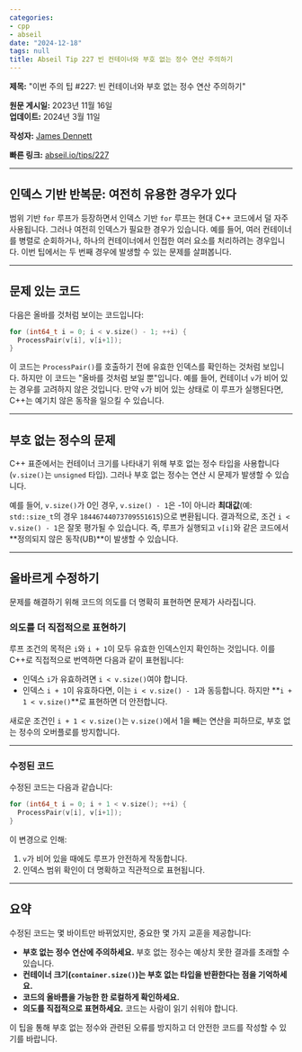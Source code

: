 ```yaml
---
categories:
- cpp
- abseil
date: "2024-12-18"
tags: null
title: Abseil Tip 227 빈 컨테이너와 부호 없는 정수 연산 주의하기
---
```



**제목:** "이번 주의 팁 #227: 빈 컨테이너와 부호 없는 정수 연산 주의하기"  

**원문 게시일:** 2023년 11월 16일  
**업데이트:** 2024년 3월 11일  

**작성자:** [James Dennett](mailto:jdennett@google.com)  

**빠른 링크:** [abseil.io/tips/227](https://abseil.io/tips/227)  

---

## **인덱스 기반 반복문: 여전히 유용한 경우가 있다**

범위 기반 `for` 루프가 등장하면서 인덱스 기반 `for` 루프는 현대 C++ 코드에서 덜 자주 사용됩니다. 그러나 여전히 인덱스가 필요한 경우가 있습니다. 예를 들어, 여러 컨테이너를 병렬로 순회하거나, 하나의 컨테이너에서 인접한 여러 요소를 처리하려는 경우입니다. 이번 팁에서는 두 번째 경우에 발생할 수 있는 문제를 살펴봅니다.

---

## **문제 있는 코드**

다음은 올바를 것처럼 보이는 코드입니다:

```cpp
for (int64_t i = 0; i < v.size() - 1; ++i) {
  ProcessPair(v[i], v[i+1]);
}
```

이 코드는 `ProcessPair()`를 호출하기 전에 유효한 인덱스를 확인하는 것처럼 보입니다. 하지만 이 코드는 "올바를 것처럼 보일 뿐"입니다. 예를 들어, 컨테이너 `v`가 비어 있는 경우를 고려하지 않은 것입니다. 만약 `v`가 비어 있는 상태로 이 루프가 실행된다면, C++는 예기치 않은 동작을 일으킬 수 있습니다.

---

## **부호 없는 정수의 문제**

C++ 표준에서는 컨테이너 크기를 나타내기 위해 부호 없는 정수 타입을 사용합니다 (`v.size()`는 `unsigned` 타입). 그러나 부호 없는 정수는 연산 시 문제가 발생할 수 있습니다.

예를 들어, `v.size()`가 0인 경우, `v.size() - 1`은 -1이 아니라 **최대값**(예: `std::size_t`의 경우 `18446744073709551615`)으로 변환됩니다. 결과적으로, 조건 `i < v.size() - 1`은 잘못 평가될 수 있습니다. 즉, 루프가 실행되고 `v[i]`와 같은 코드에서 **정의되지 않은 동작(UB)**이 발생할 수 있습니다.

---

## **올바르게 수정하기**

문제를 해결하기 위해 코드의 의도를 더 명확히 표현하면 문제가 사라집니다.

### **의도를 더 직접적으로 표현하기**
루프 조건의 목적은 `i`와 `i + 1`이 모두 유효한 인덱스인지 확인하는 것입니다. 이를 C++로 직접적으로 번역하면 다음과 같이 표현됩니다:

- 인덱스 `i`가 유효하려면 `i < v.size()`여야 합니다.
- 인덱스 `i + 1`이 유효하다면, 이는 `i < v.size() - 1`과 동등합니다. 하지만 **`i + 1 < v.size()`**로 표현하면 더 안전합니다.

새로운 조건인 `i + 1 < v.size()`는 `v.size()`에서 1을 빼는 연산을 피하므로, 부호 없는 정수의 오버플로를 방지합니다.

---

### **수정된 코드**

수정된 코드는 다음과 같습니다:

```cpp
for (int64_t i = 0; i + 1 < v.size(); ++i) {
  ProcessPair(v[i], v[i+1]);
}
```

이 변경으로 인해:
1. `v`가 비어 있을 때에도 루프가 안전하게 작동합니다.
2. 인덱스 범위 확인이 더 명확하고 직관적으로 표현됩니다.

---

## **요약**

수정된 코드는 몇 바이트만 바뀌었지만, 중요한 몇 가지 교훈을 제공합니다:

- **부호 없는 정수 연산에 주의하세요.** 부호 없는 정수는 예상치 못한 결과를 초래할 수 있습니다.  
- **컨테이너 크기(`container.size()`)는 부호 없는 타입을 반환한다는 점을 기억하세요.**
- **코드의 올바름을 가능한 한 로컬하게 확인하세요.**  
- **의도를 직접적으로 표현하세요.** 코드는 사람이 읽기 쉬워야 합니다.  

이 팁을 통해 부호 없는 정수와 관련된 오류를 방지하고 더 안전한 코드를 작성할 수 있기를 바랍니다.